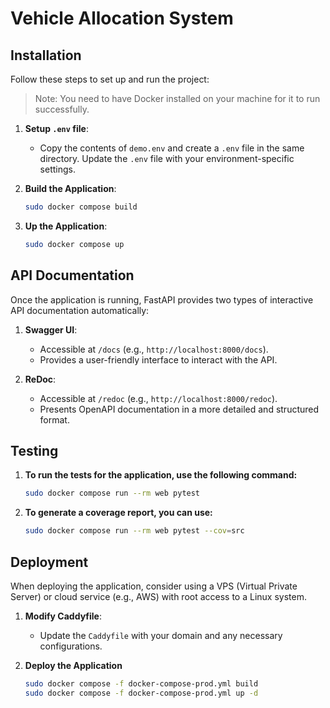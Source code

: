 # Vehicle Allocation System

## Installation

Follow these steps to set up and run the project:

> Note: You need to have Docker installed on your machine for it to run successfully.

1. **Setup `.env` file**:

    - Copy the contents of `demo.env` and create a `.env` file in the same directory. Update the `.env` file with your environment-specific settings.

2. **Build the Application**:
    ```sh
    sudo docker compose build
    ```
3. **Up the Application**:
    ```sh
    sudo docker compose up
    ```

## API Documentation

Once the application is running, FastAPI provides two types of interactive API documentation automatically:

1. **Swagger UI**:

    - Accessible at `/docs` (e.g., `http://localhost:8000/docs`).
    - Provides a user-friendly interface to interact with the API.

2. **ReDoc**:
    - Accessible at `/redoc` (e.g., `http://localhost:8000/redoc`).
    - Presents OpenAPI documentation in a more detailed and structured format.

## Testing

1. **To run the tests for the application, use the following command:**
    ```sh
    sudo docker compose run --rm web pytest
    ```
2. **To generate a coverage report, you can use:**
    ```sh
    sudo docker compose run --rm web pytest --cov=src
    ```

## Deployment

When deploying the application, consider using a VPS (Virtual Private Server) or cloud service (e.g., AWS) with root access to a Linux system.

1. **Modify Caddyfile**:

    - Update the `Caddyfile` with your domain and any necessary configurations.

2. **Deploy the Application**
    ```sh
    sudo docker compose -f docker-compose-prod.yml build
    sudo docker compose -f docker-compose-prod.yml up -d
    ```
